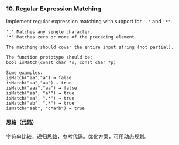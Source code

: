 ### 10. Regular Expression Matching

Implement regular expression matching with support for `'.'` and `'*'`.

```
'.' Matches any single character.
'*' Matches zero or more of the preceding element.

The matching should cover the entire input string (not partial).

The function prototype should be:
bool isMatch(const char *s, const char *p)

Some examples:
isMatch("aa","a") → false
isMatch("aa","aa") → true
isMatch("aaa","aa") → false
isMatch("aa", "a*") → true
isMatch("aa", ".*") → true
isMatch("ab", ".*") → true
isMatch("aab", "c*a*b") → true
```

#### 思路（[代码]()）

字符串比较，递归思路，参考[代码](https://github.com/kamyu104/LeetCode/blob/master/Python/regular-expression-matching.py)。优化方案，可用动态规划。